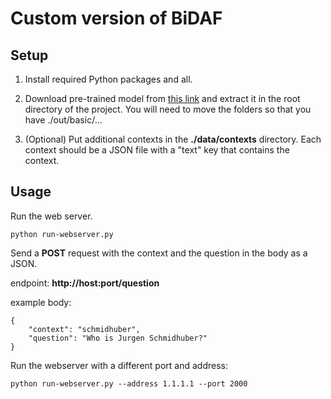 # Custom version of BiDAF #

## Setup ##

1. Install required Python packages and all.

2. Download pre-trained model from [this link](https://drive.google.com/drive/u/1/folders/12i0OV8Xq99KBRTbEa_ETnWIgLV0f9OVv)
and extract it in the root directory of the project. You will need to move the folders so that you have ./out/basic/...

3. (Optional) Put additional contexts in the **./data/contexts** directory. Each context should be a JSON file with
a "text" key that contains the context.

## Usage ##

Run the web server.
```
python run-webserver.py
```

Send a **POST** request with the context and the question in the body as a JSON.

endpoint: **http://host:port/question**

example body:
```
{
    "context": "schmidhuber",
    "question": "Who is Jurgen Schmidhuber?"
}
```

Run the webserver with a different port and address:
```
python run-webserver.py --address 1.1.1.1 --port 2000
```